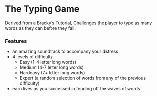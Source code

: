 # The Typing Game

Derived from a Bracky's Tutorial, Challenges the player to type as many words as they can before they fail.

### Features
- an amazing soundtrack to accompany your distress
- 4 levels of difficulty
    - Easy (1-4 letter long words)
    - Medium (4-7 letter long words)    
    - Hardeasy (7+ letter long words)    
    - Expert (a random selection of words from any of the previous difficulty)
- earn lives as you successed in fending off the waves of words